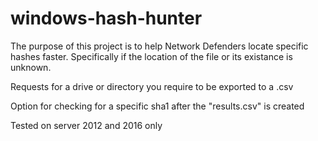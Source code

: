 # windows-hash-hunter
The purpose of this project is to help Network Defenders locate specific hashes faster. Specifically
if the location of the file or its existance is unknown.

Requests for a drive or directory you require to be exported to a .csv

Option for checking for a specific sha1 after the "results.csv" is created

Tested on server 2012 and 2016 only
